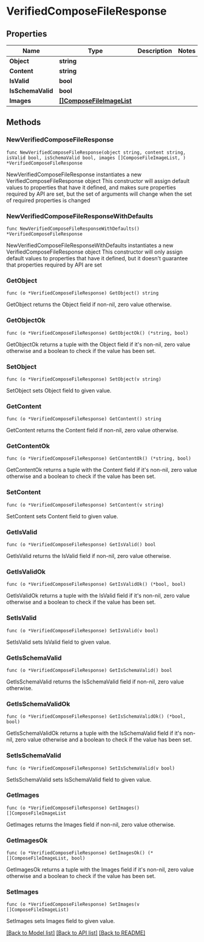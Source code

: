 # VerifiedComposeFileResponse

## Properties

Name | Type | Description | Notes
------------ | ------------- | ------------- | -------------
**Object** | **string** |  | 
**Content** | **string** |  | 
**IsValid** | **bool** |  | 
**IsSchemaValid** | **bool** |  | 
**Images** | [**[]ComposeFileImageList**](ComposeFileImageList.md) |  | 

## Methods

### NewVerifiedComposeFileResponse

`func NewVerifiedComposeFileResponse(object string, content string, isValid bool, isSchemaValid bool, images []ComposeFileImageList, ) *VerifiedComposeFileResponse`

NewVerifiedComposeFileResponse instantiates a new VerifiedComposeFileResponse object
This constructor will assign default values to properties that have it defined,
and makes sure properties required by API are set, but the set of arguments
will change when the set of required properties is changed

### NewVerifiedComposeFileResponseWithDefaults

`func NewVerifiedComposeFileResponseWithDefaults() *VerifiedComposeFileResponse`

NewVerifiedComposeFileResponseWithDefaults instantiates a new VerifiedComposeFileResponse object
This constructor will only assign default values to properties that have it defined,
but it doesn't guarantee that properties required by API are set

### GetObject

`func (o *VerifiedComposeFileResponse) GetObject() string`

GetObject returns the Object field if non-nil, zero value otherwise.

### GetObjectOk

`func (o *VerifiedComposeFileResponse) GetObjectOk() (*string, bool)`

GetObjectOk returns a tuple with the Object field if it's non-nil, zero value otherwise
and a boolean to check if the value has been set.

### SetObject

`func (o *VerifiedComposeFileResponse) SetObject(v string)`

SetObject sets Object field to given value.


### GetContent

`func (o *VerifiedComposeFileResponse) GetContent() string`

GetContent returns the Content field if non-nil, zero value otherwise.

### GetContentOk

`func (o *VerifiedComposeFileResponse) GetContentOk() (*string, bool)`

GetContentOk returns a tuple with the Content field if it's non-nil, zero value otherwise
and a boolean to check if the value has been set.

### SetContent

`func (o *VerifiedComposeFileResponse) SetContent(v string)`

SetContent sets Content field to given value.


### GetIsValid

`func (o *VerifiedComposeFileResponse) GetIsValid() bool`

GetIsValid returns the IsValid field if non-nil, zero value otherwise.

### GetIsValidOk

`func (o *VerifiedComposeFileResponse) GetIsValidOk() (*bool, bool)`

GetIsValidOk returns a tuple with the IsValid field if it's non-nil, zero value otherwise
and a boolean to check if the value has been set.

### SetIsValid

`func (o *VerifiedComposeFileResponse) SetIsValid(v bool)`

SetIsValid sets IsValid field to given value.


### GetIsSchemaValid

`func (o *VerifiedComposeFileResponse) GetIsSchemaValid() bool`

GetIsSchemaValid returns the IsSchemaValid field if non-nil, zero value otherwise.

### GetIsSchemaValidOk

`func (o *VerifiedComposeFileResponse) GetIsSchemaValidOk() (*bool, bool)`

GetIsSchemaValidOk returns a tuple with the IsSchemaValid field if it's non-nil, zero value otherwise
and a boolean to check if the value has been set.

### SetIsSchemaValid

`func (o *VerifiedComposeFileResponse) SetIsSchemaValid(v bool)`

SetIsSchemaValid sets IsSchemaValid field to given value.


### GetImages

`func (o *VerifiedComposeFileResponse) GetImages() []ComposeFileImageList`

GetImages returns the Images field if non-nil, zero value otherwise.

### GetImagesOk

`func (o *VerifiedComposeFileResponse) GetImagesOk() (*[]ComposeFileImageList, bool)`

GetImagesOk returns a tuple with the Images field if it's non-nil, zero value otherwise
and a boolean to check if the value has been set.

### SetImages

`func (o *VerifiedComposeFileResponse) SetImages(v []ComposeFileImageList)`

SetImages sets Images field to given value.



[[Back to Model list]](../README.md#documentation-for-models) [[Back to API list]](../README.md#documentation-for-api-endpoints) [[Back to README]](../README.md)


